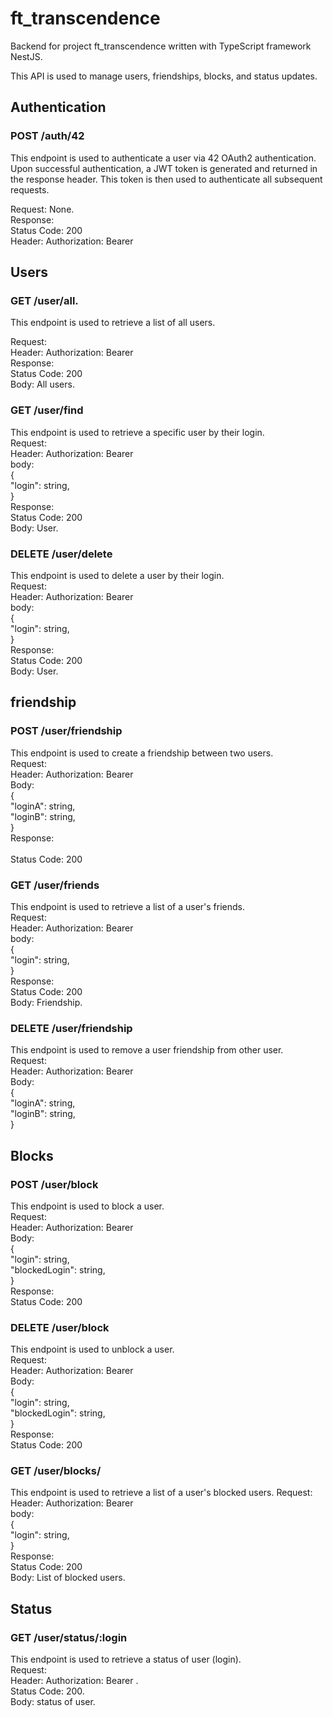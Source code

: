 # ft_transcendence</br>
Backend for project ft_transcendence written with TypeScript framework NestJS.</br>

This API is used to manage users, friendships, blocks, and status updates.</br>

## Authentication</br>
### POST /auth/42</br>

This endpoint is used to authenticate a user via 42 OAuth2 authentication. Upon successful authentication, a JWT token is generated and returned in the response header. This token is then used to authenticate all subsequent requests.

Request: None.</br>
Response:</br>
    Status Code: 200</br>
    Header: Authorization: Bearer <JWT Token></br>


## Users</br>
### GET /user/all.</br>

This endpoint is used to retrieve a list of all users.</br>

Request:</br>
    Header: Authorization: Bearer <JWT Token></br>
Response:</br>
    Status Code: 200</br>
    Body: All users.</br>

### GET /user/find</br>

This endpoint is used to retrieve a specific user by their login.</br>
Request:</br>
    Header: Authorization: Bearer <JWT Token></br>
    body:     
    {</br>
        "login": string,</br>
    }</br>
Response:</br>
    Status Code: 200</br>
    Body: User.</br>

### DELETE /user/delete</br>
This endpoint is used to delete a user by their login.</br>
Request:</br>
    Header: Authorization: Bearer <JWT Token></br>
    body:     
    {</br>
        "login": string,</br>
    }</br>
Response:</br>
    Status Code: 200</br>
    Body: User.</br>

## friendship</br>

### POST /user/friendship</br>
This endpoint is used to create a friendship between two users.</br>
Request:</br>
    Header: Authorization: Bearer <JWT Token></br>
    Body:</br>
    {</br>
        "loginA": string,</br>
        "loginB": string,</br>
    }</br>
Response:</br>  
    Status Code: 200</br>

### GET /user/friends</br>
This endpoint is used to retrieve a list of a user's friends.</br>
Request:</br>
    Header: Authorization: Bearer <JWT Token></br>
    body:     
    {</br>
        "login": string,</br>
    }</br>
Response:</br>
    Status Code: 200</br>
    Body: Friendship.</br>

### DELETE /user/friendship</br>
This endpoint is used to remove a user friendship from other user.</br>
Request:</br>
    Header: Authorization: Bearer <JWT Token></br>
    Body:</br>
    {</br>
        "loginA": string,</br>
        "loginB": string,</br>
    }</br>

## Blocks</br>
### POST /user/block</br>
This endpoint is used to block a user.</br>
Request:</br>
    Header: Authorization: Bearer <JWT Token></br>
    Body:</br>
    {</br>
        "login": string,</br>
        "blockedLogin": string,</br>
    }</br>
Response:</br>
    Status Code: 200</br>   

### DELETE /user/block</br>
This endpoint is used to unblock a user.</br>
Request:</br>
    Header: Authorization: Bearer <JWT Token></br>
    Body:</br>
    {</br>
        "login": string,</br>
        "blockedLogin": string,</br>
    }</br>
Response:</br>
    Status Code: 200</br>

### GET /user/blocks/
This endpoint is used to retrieve a list of a user's blocked users.
Request:</br>
    Header: Authorization: Bearer <JWT Token></br>
    body:     
    {</br>
        "login": string,</br>
    }</br>
Response:</br>
    Status Code: 200</br>
    Body: List of blocked users.</br>

## Status
### GET /user/status/:login</br>
This endpoint is used to retrieve a status of user (login).</br>
Request:</br>
    Header: Authorization: Bearer <JWT Token>.</br>
    Status Code: 200.</br>
    Body: status of user.</br>


